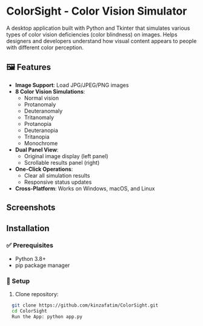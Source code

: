 # ColorSight - Color Vision Simulator


A desktop application built with Python and Tkinter that simulates various types of color vision deficiencies (color blindness) on images. Helps designers and developers understand how visual content appears to people with different color perception.

## 🖼 Features

- **Image Support**: Load JPG/JPEG/PNG images
- **8 Color Vision Simulations**:
  - Normal vision
  - Protanomaly 
  - Deuteranomaly 
  - Tritanomaly 
  - Protanopia 
  - Deuteranopia 
  - Tritanopia 
  - Monochrome 
- **Dual Panel View**:
  - Original image display (left panel)
  - Scrollable results panel (right)
- **One-Click Operations**:
  - Clear all simulation results
  - Responsive status updates
- **Cross-Platform**: Works on Windows, macOS, and Linux


## Screenshots


## Installation

### ✅ Prerequisites
- Python 3.8+
- pip package manager

### 🔧 Setup
1. Clone repository:
```bash
  git clone https://github.com/kinzafatim/ColorSight.git
  cd ColorSight
  Run the App: python app.py

